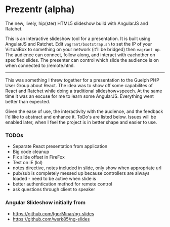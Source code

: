 # Prezentr (alpha)

The new, lively, hip(ster) HTML5 slideshow build with AngularJS and Ratchet.

This is an interactive slideshow tool for a presentation. It is built using AngularJS and Ratchet. 
Edit `vagrant/bootstrap.sh` to set the IP of your VirtualBox to something on your network (it'll be bridged) then `vagrant up`. 
The audience can connect, follow along, and interact with eachother on specified slides. 
The presenter can control which slide the audience is on when connected to /remote.html.

---

This was something I threw together for a presentation to the Guelph PHP User Group about React. 
The idea was to show off some capabilites of React and Ratchet while doing a traditional slideshow+speech. 
At the same time it was an excuse for me to learn some AngularJS. Everything went better than expected. 

Given the ease of use, the interactivity with the audience, and the feedback I'd like to abstract and enhance it. 
ToDo's are listed below. Issues will be enabled later, when I feel the project is in better shape and easier to use. 

### TODOs

* Separate React presentation from application
* Big code cleanup
* Fix slide offset in FireFox
* Test on IE (lol)
* notes directive, notes included in slide, only show when appropriate url
* pub/sub is completely messed up because controllers are always loaded - need to be active when slide is
* better authentication method for remote control
* ask questions through client to speaker

### Angular Slideshow initially from
 * https://github.com/IgorMinar/ng-slides
 * https://github.com/werk85/ng-slides
